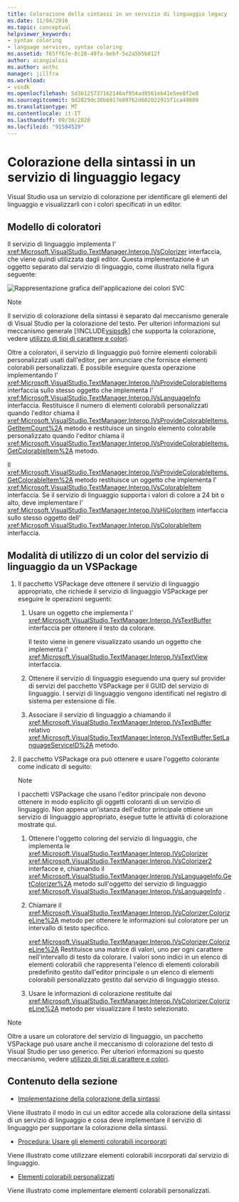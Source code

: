 ```yaml
---
title: Colorazione della sintassi in un servizio di linguaggio legacy | Microsoft Docs
ms.date: 11/04/2016
ms.topic: conceptual
helpviewer_keywords:
- syntax coloring
- language services, syntax coloring
ms.assetid: f65ff67e-8c20-497a-bebf-5e2a5b5b012f
author: acangialosi
ms.author: anthc
manager: jillfra
ms.workload:
- vssdk
ms.openlocfilehash: 5d3b125737162146af954ad8561eb41e5ee8f2e8
ms.sourcegitcommit: 9d2829dc30b6917e89762d602022915f1ca49089
ms.translationtype: MT
ms.contentlocale: it-IT
ms.lasthandoff: 09/30/2020
ms.locfileid: "91584529"
---
```

# <a name="syntax-coloring-in-a-legacy-language-service"></a>Colorazione della sintassi in un servizio di linguaggio legacy

Visual Studio usa un servizio di colorazione per identificare gli elementi del linguaggio e visualizzarli con i colori specificati in un editor.

## <a name="colorizer-model"></a>Modello di coloratori
 Il servizio di linguaggio implementa l' <xref:Microsoft.VisualStudio.TextManager.Interop.IVsColorizer> interfaccia, che viene quindi utilizzata dagli editor. Questa implementazione è un oggetto separato dal servizio di linguaggio, come illustrato nella figura seguente:

 ![Rappresentazione grafica dell'applicazione dei colori SVC](../../extensibility/internals/media/figlgsvccolorizer.gif)

> [!NOTE]
> Il servizio di colorazione della sintassi è separato dal meccanismo generale di Visual Studio per la colorazione del testo. Per ulteriori informazioni sul meccanismo generale [!INCLUDE[vsipsdk](../../extensibility/includes/vsipsdk_md.md)] che supporta la colorazione, vedere [utilizzo di tipi di carattere e colori](../../vs-2015/extensibility/using-fonts-and-colors.md?view=vs-2015&preserve-view=true).

 Oltre a coloratori, il servizio di linguaggio può fornire elementi colorabili personalizzati usati dall'editor, per annunciare che fornisce elementi colorabili personalizzati. È possibile eseguire questa operazione implementando l' <xref:Microsoft.VisualStudio.TextManager.Interop.IVsProvideColorableItems> interfaccia sullo stesso oggetto che implementa l' <xref:Microsoft.VisualStudio.TextManager.Interop.IVsLanguageInfo> interfaccia. Restituisce il numero di elementi colorabili personalizzati quando l'editor chiama il <xref:Microsoft.VisualStudio.TextManager.Interop.IVsProvideColorableItems.GetItemCount%2A> metodo e restituisce un singolo elemento colorabile personalizzato quando l'editor chiama il <xref:Microsoft.VisualStudio.TextManager.Interop.IVsProvideColorableItems.GetColorableItem%2A> metodo.

 Il <xref:Microsoft.VisualStudio.TextManager.Interop.IVsProvideColorableItems.GetColorableItem%2A> metodo restituisce un oggetto che implementa l' <xref:Microsoft.VisualStudio.TextManager.Interop.IVsColorableItem> interfaccia. Se il servizio di linguaggio supporta i valori di colore a 24 bit o alto, deve implementare l' <xref:Microsoft.VisualStudio.TextManager.Interop.IVsHiColorItem> interfaccia sullo stesso oggetto dell' <xref:Microsoft.VisualStudio.TextManager.Interop.IVsColorableItem> interfaccia.

## <a name="how-a-vspackage-uses-a-language-service-colorizer"></a>Modalità di utilizzo di un color del servizio di linguaggio da un VSPackage

1. Il pacchetto VSPackage deve ottenere il servizio di linguaggio appropriato, che richiede il servizio di linguaggio VSPackage per eseguire le operazioni seguenti:

    1. Usare un oggetto che implementa l' <xref:Microsoft.VisualStudio.TextManager.Interop.IVsTextBuffer> interfaccia per ottenere il testo da colorare.

         Il testo viene in genere visualizzato usando un oggetto che implementa l' <xref:Microsoft.VisualStudio.TextManager.Interop.IVsTextView> interfaccia.

    2. Ottenere il servizio di linguaggio eseguendo una query sul provider di servizi del pacchetto VSPackage per il GUID del servizio di linguaggio. I servizi di linguaggio vengono identificati nel registro di sistema per estensione di file.

    3. Associare il servizio di linguaggio a chiamando il <xref:Microsoft.VisualStudio.TextManager.Interop.IVsTextBuffer> relativo <xref:Microsoft.VisualStudio.TextManager.Interop.IVsTextBuffer.SetLanguageServiceID%2A> metodo.

2. Il pacchetto VSPackage ora può ottenere e usare l'oggetto colorante come indicato di seguito:

    > [!NOTE]
    > I pacchetti VSPackage che usano l'editor principale non devono ottenere in modo esplicito gli oggetti coloranti di un servizio di linguaggio. Non appena un'istanza dell'editor principale ottiene un servizio di linguaggio appropriato, esegue tutte le attività di colorazione mostrate qui.

    1. Ottenere l'oggetto coloring del servizio di linguaggio, che implementa le <xref:Microsoft.VisualStudio.TextManager.Interop.IVsColorizer> <xref:Microsoft.VisualStudio.TextManager.Interop.IVsColorizer2> interfacce e, chiamando il <xref:Microsoft.VisualStudio.TextManager.Interop.IVsLanguageInfo.GetColorizer%2A> metodo sull'oggetto del servizio di linguaggio <xref:Microsoft.VisualStudio.TextManager.Interop.IVsLanguageInfo> .

    2. Chiamare il <xref:Microsoft.VisualStudio.TextManager.Interop.IVsColorizer.ColorizeLine%2A> metodo per ottenere le informazioni sul coloratore per un intervallo di testo specifico.

         <xref:Microsoft.VisualStudio.TextManager.Interop.IVsColorizer.ColorizeLine%2A> Restituisce una matrice di valori, uno per ogni carattere nell'intervallo di testo da colorare. I valori sono indici in un elenco di elementi colorabili che rappresenta l'elenco di elementi colorabili predefinito gestito dall'editor principale o un elenco di elementi colorabili personalizzato gestito dal servizio di linguaggio stesso.

    3. Usare le informazioni di colorazione restituite dal <xref:Microsoft.VisualStudio.TextManager.Interop.IVsColorizer.ColorizeLine%2A> metodo per visualizzare il testo selezionato.

> [!NOTE]
> Oltre a usare un coloratore del servizio di linguaggio, un pacchetto VSPackage può usare anche il meccanismo di colorazione del testo di Visual Studio per uso generico. Per ulteriori informazioni su questo meccanismo, vedere [utilizzo di tipi di carattere e colori](../../vs-2015/extensibility/using-fonts-and-colors.md?view=vs-2015&preserve-view=true).

## <a name="in-this-section"></a>Contenuto della sezione
- [Implementazione della colorazione della sintassi](../../extensibility/internals/implementing-syntax-coloring.md)

 Viene illustrato il modo in cui un editor accede alla colorazione della sintassi di un servizio di linguaggio e cosa deve implementare il servizio di linguaggio per supportare la colorazione della sintassi.

- [Procedura: Usare gli elementi colorabili incorporati](../../extensibility/internals/how-to-use-built-in-colorable-items.md)

 Viene illustrato come utilizzare elementi colorabili incorporati dal servizio di linguaggio.

- [Elementi colorabili personalizzati](../../extensibility/internals/custom-colorable-items.md)

 Viene illustrato come implementare elementi colorabili personalizzati.
